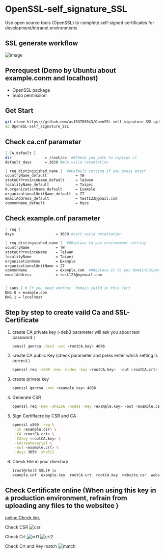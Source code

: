 # OpenSSL-self_signature_SSL
Use open source tools (OpenSSL) to complete self-signed certificates for development/intranet environments

## SSL generate workflow
![image](https://github.com/as183789043/OpenSSL-self_signature_SSL/assets/56618553/5a4d4e47-adde-4c99-90b2-4c90fafad955)

## Prerequest (Demo by Ubuntu about example.conm and localhost)
- OpenSSL package
- Sudo permission

## Get Start
```bash
git clone https://github.com/as183789043/OpenSSL-self_signature_SSL.git
cd OpenSSL-self_signature_SSL
```

## Check ca.cnf parameter 
```bash
[ CA_default ]
dir               = /root/ca  ##Check you path to replcae it
default_days      = 3650 ##CA vaild retentation

[ req_distinguished_name ]  ##Default setting if you press enter 
countryName_default             = TW
stateOrProvinceName_default     = Taiwan
localityName_default            = Taipei
0.organizationName_default      = Example
organizationalUnitName_default  = IT
emailAddress_default            = test123@gmail.com
commonName_default              = Myca
```

## Check example.cnf parameter
```bash
[ req ]
days                   = 3650 #cert vaild retentation

[ req_distinguished_name ]  ##Replace to you environment setting
countryName            = TW
stateOrProvinceName    = Taiwan
localityName           = Taipei
organizationName       = Example
organizationalUnitName = IT
commonName             = example.com  ##Replace it to you domain(important!) 
emailAddress           = test123@myemail.com


[ sans ] # If you need another  domain vaild in this Cert
DNS.0 = example.com
DNS.1 = localhost
```

## Step by step to create vaild Ca and SSL-Certificate

1. create  CA private key (-deb3 parameter  will ask you about  text password )
   ```bash
   penssl genrsa -des3 -out <rootCA.key> 4096
   ```
2. create CA public Key (check parameter and press enter which setting is correct )
   ```bash
   openssl req -x509 -new -nodes -key <rootCA.key>  -out <rootCA.crt> -config <ca.cnf>
   ```
3. create private key
   ```bash
   openssl genrsa -out <example.key> 4096
   ```
4. Generate CSR
   ```bash
   openssl req -new -sha256 -nodes -key <example.key> -out <example.csr> -config  <example.cnf>
   ```
5. Sign Certifiacre by CSR and CA
   ```bash
   openssl x509 -req \
    -in <example.csr> \
    -CA <rootCA.crt> \
    -CAkey <rootCA.key> \
    -CAcreateserial \
    -out <example.crt> \
    -days 3650 -sha512
   ```
6. Check File in your directory
   ```bash
   [root@rhel9 SSL]# ls
   example.cnf  example.key  rootCA.crt  rootCA.key  website.csr  website.key
   ```

## Check Certificate online (When using this key in a production environment, refrain from uploading any files to the websitee )
[online Check link](https://www.cloudmax.com.tw/service/ssl-tools)

Check CSR
![csr](https://github.com/as183789043/OpenSSL-self_signature_SSL/assets/56618553/2ad7eae4-6f66-4352-83a7-4e244caf9d10)

Check Crt
![crt1](https://github.com/as183789043/OpenSSL-self_signature_SSL/assets/56618553/8b3ee977-fa6f-4fb5-8845-fa5da3994856)
![crt2](https://github.com/as183789043/OpenSSL-self_signature_SSL/assets/56618553/7adc9c5a-5943-49e5-afcf-a3a16e0d7d3d)

Check Crt and Key match
![match](https://github.com/as183789043/OpenSSL-self_signature_SSL/assets/56618553/460fff5a-4cc7-4baf-aa46-c8ce88f02e34)


